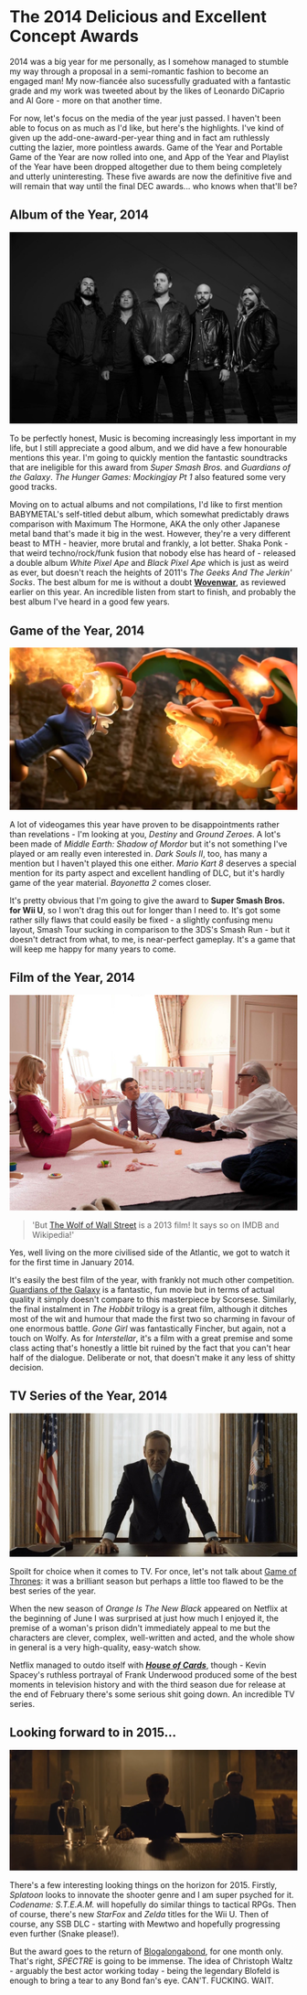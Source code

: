# The 2014 Delicious and Excellent Concept Awards

2014 was a big year for me personally, as I somehow managed to stumble my way through a proposal in a semi-romantic fashion  to become an engaged man! My now-fiancée also sucessfully graduated with a fantastic grade and my work was tweeted about by the likes of Leonardo DiCaprio and Al Gore - more on that another time.
						
For now, let's focus on the media of the year just passed. I haven't been able to focus on as much as I'd like, but here's the highlights. I've kind of given up the add-one-award-per-year thing and in fact am ruthlessly cutting the lazier, more pointless awards. Game of the Year and Portable Game of the Year are now rolled into one, and App of the Year and Playlist of the Year have been dropped altogether due to them being completely and utterly uninteresting. These five awards are now the definitive five and will remain that way until the final  DEC awards... who knows when that'll be?
						
## Album of the Year, 2014

![Wovenwar - Wovenwar](/assets/awards/2014/wovenwar.png)
						
To be perfectly honest, Music is becoming increasingly less important in my life, but I still appreciate a good album, and we did have a few honourable mentions this year. I'm going to quickly mention the fantastic soundtracks that are ineligible for this award from *Super Smash Bros.* and *Guardians of the Galaxy*. *The Hunger Games: Mockingjay Pt 1* also featured some very good tracks.
						
Moving on to actual albums and not compilations, I'd like to first mention BABYMETAL's self-titled debut album, which somewhat predictably draws comparison with Maximum The Hormone, AKA the only other Japanese metal band that's made it big in the west. However, they're a very different beast to MTH - heavier, more brutal and frankly, a lot better. Shaka Ponk - that weird techno/rock/funk fusion that nobody else has heard of - released a double album *White Pixel Ape* and *Black Pixel Ape* which is just as weird as ever, but doesn't reach the heights of 2011's *The Geeks And The Jerkin' Socks*. The best album for me is without a doubt **[Wovenwar](/blog/wovenwar)**, as reviewed earlier on this year. An incredible listen from start to finish, and probably the best album I've heard in a good few years.
						
## Game of the Year, 2014
						
![Super Smash Bros 4](/assets/awards/2014/ssb.png)

A lot of videogames this year have proven to be disappointments rather than revelations - I'm looking at you, _Destiny_ and _Ground Zeroes_. A lot's been made of _Middle Earth: Shadow of Mordor_ but it's not something I've played or am really even interested in. _Dark Souls II_, too, has many a mention but I haven't played this one either. _Mario Kart 8_ deserves a special mention for its party aspect and excellent handling of DLC, but it's hardly game of the year material. _Bayonetta 2_ comes closer.
						
It's pretty obvious that I'm going to give the award to **Super Smash Bros. for Wii U**, so I won't drag this out for longer than I need to. It's got some rather silly flaws that could easily be fixed - a slightly confusing menu layout, Smash Tour sucking in comparison to the 3DS's Smash Run - but it doesn't detract from what, to me, is near-perfect gameplay. It's a game that will keep me happy for many years to come.

## Film of the Year, 2014
						
![The Wolf of Wall Street](/assets/awards/2014/wolf-of-wall-street.png)
						
> 'But [The Wolf of Wall Street](/blog/wolf-of-wall-street) is a 2013 film! It says so on IMDB and Wikipedia!' 

Yes, well living on the more civilised side of the Atlantic, we got to watch it for the first time in January 2014. 
						
It's easily the best film of the year, with frankly not much other competition. [Guardians of the Galaxy](/blog/comic-books-are-cool) is a fantastic, fun movie but in terms of actual quality it simply doesn't compare to this masterpiece by Scorsese. Similarly, the final instalment in _The Hobbit_ trilogy is a great film, although it ditches most of the wit and humour that made the first two so charming in favour of one enormous battle. _Gone Girl_ was fantastically Fincher, but again, not a touch on Wolfy. As for _Interstellar_, it's a film with a great premise and some class acting that's honestly a little bit ruined by the fact that you can't hear half of the dialogue. Deliberate or not, that doesn't make it any less of shitty decision.

## TV Series of the Year, 2014

![House of Cards Season 2](/assets/awards/2014/house-of-cards.png)
						
Spoilt for choice when it comes to TV. For once, let's not talk about [Game of Thrones](/blog/game-of-thrones-s4): it was a brilliant season but perhaps a little too flawed to be the best series of the year.
						
When the new season of _Orange Is The New Black_ appeared on Netflix at the beginning of June I was surprised at just how much I enjoyed it, the premise of a woman's prison didn't immediately appeal to me but the characters are clever, complex, well-written and acted, and the whole show in general is a very high-quality, easy-watch show.
						
Netflix managed to outdo itself with **_[House of Cards](/blog/house-of-cards)_**, though - Kevin Spacey's ruthless portrayal of Frank Underwood produced some of the best moments in television history and with the third season due for release at the end of February there's some serious shit going down. An incredible TV series.
				
## Looking forward to in 2015...

![SPECTRE](/assets/awards/2014/spectre.png)
						
There's a few interesting looking things on the horizon for 2015. Firstly, _Splatoon_ looks to innovate the shooter genre and I am super psyched for it. _Codename: S.T.E.A.M._ will hopefully do similar things to tactical RPGs. Then of course, there's new _StarFox_ and _Zelda_ titles for the Wii U. Then of course, any SSB DLC - starting with Mewtwo and hopefully progressing even further (Snake please!).
						
But the award goes to the return of [Blogalongabond](/blogalongabond), for one month only. That's right, _SPECTRE_ is going to be immense. The idea of Christoph Waltz - arguably the best actor working today - being the legendary Blofeld is enough to bring a tear to any Bond fan's eye. CAN'T. FUCKING. WAIT.